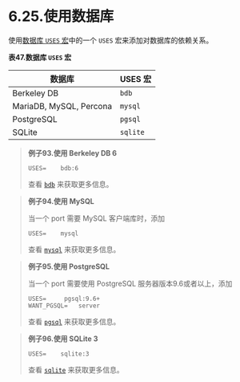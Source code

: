# 6.25.使用数据库

使用[数据库 `USES` 宏](https://docs.freebsd.org/en/books/porters-handbook/book/#using-databases-uses)中的一个 `USES` 宏来添加对数据库的依赖关系。

**表47.数据库 `USES` 宏**

| 数据库                     | USES 宏   |
| ----------------------- | -------- |
| Berkeley DB             | `bdb`    |
| MariaDB, MySQL, Percona | `mysql`  |
| PostgreSQL              | `pgsql`  |
| SQLite                  | `sqlite` |

> **例子93.使用 Berkeley DB 6**
> 
> `USES=    bdb:6`
> 
> 查看 [`bdb`](https://docs.freebsd.org/en/books/porters-handbook/book/#uses-bdb) 来获取更多信息。

> **例子94.使用 MySQL**
> 
> 当一个 port 需要 MySQL 客户端库时，添加
> 
> `USES=    mysql`
> 
> 查看 [`mysql`](https://docs.freebsd.org/en/books/porters-handbook/book/#uses-mysql) 来获取更多信息。

> **例子95.使用 PostgreSQL**
> 
> 当一个 port 需要使用 PostgreSQL 服务器版本9.6或者以上，添加
> 
> ```
> USES=		pgsql:9.6+
> WANT_PGSQL=	server
> ```
> 
> 查看 [`pgsql`](https://docs.freebsd.org/en/books/porters-handbook/book/#uses-pgsql) 来获取更多信息。

> **例子96.使用 SQLite 3**
> 
> `USES=    sqlite:3`
> 
> 查看 [`sqlite`](https://docs.freebsd.org/en/books/porters-handbook/book/#uses-sqlite) 来获取更多信息。




